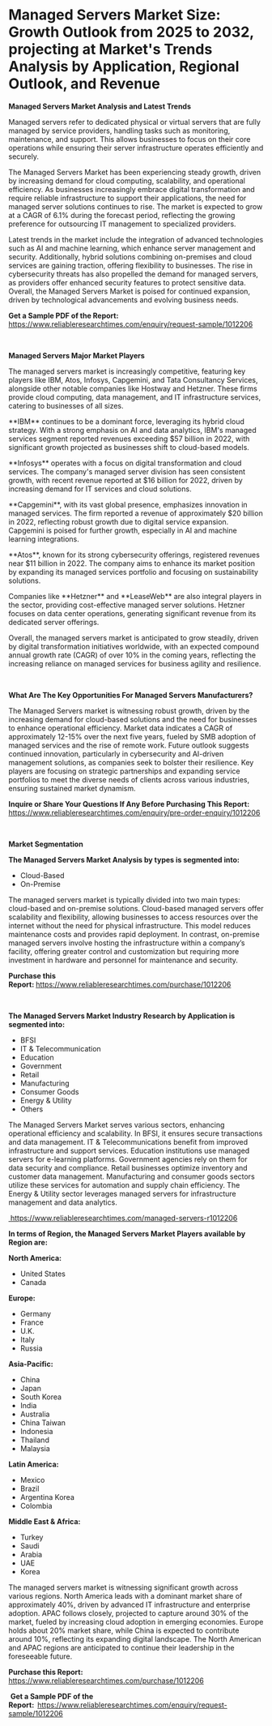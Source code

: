 <p><h1>Managed Servers Market Size: Growth Outlook from 2025 to 2032, projecting at Market's Trends Analysis by Application, Regional Outlook, and Revenue</h1></p><p><strong>Managed Servers Market Analysis and Latest Trends</strong></p>
<p><p>Managed servers refer to dedicated physical or virtual servers that are fully managed by service providers, handling tasks such as monitoring, maintenance, and support. This allows businesses to focus on their core operations while ensuring their server infrastructure operates efficiently and securely.</p><p>The Managed Servers Market has been experiencing steady growth, driven by increasing demand for cloud computing, scalability, and operational efficiency. As businesses increasingly embrace digital transformation and require reliable infrastructure to support their applications, the need for managed server solutions continues to rise. The market is expected to grow at a CAGR of 6.1% during the forecast period, reflecting the growing preference for outsourcing IT management to specialized providers.</p><p>Latest trends in the market include the integration of advanced technologies such as AI and machine learning, which enhance server management and security. Additionally, hybrid solutions combining on-premises and cloud services are gaining traction, offering flexibility to businesses. The rise in cybersecurity threats has also propelled the demand for managed servers, as providers offer enhanced security features to protect sensitive data. Overall, the Managed Servers Market is poised for continued expansion, driven by technological advancements and evolving business needs.</p></p>
<p><strong>Get a Sample PDF of the Report:&nbsp;</strong> <a href="https://www.reliableresearchtimes.com/enquiry/request-sample/1012206?utm_campaign=2179&utm_medium=2&utm_source=Github&utm_content=ia&utm_term=16042025&utm_id=managed-servers">https://www.reliableresearchtimes.com/enquiry/request-sample/1012206</a></p>
<p>&nbsp;</p>
<p><strong>Managed Servers Major Market Players</strong></p>
<p><p>The managed servers market is increasingly competitive, featuring key players like IBM, Atos, Infosys, Capgemini, and Tata Consultancy Services, alongside other notable companies like Hostway and Hetzner. These firms provide cloud computing, data management, and IT infrastructure services, catering to businesses of all sizes.</p><p>**IBM** continues to be a dominant force, leveraging its hybrid cloud strategy. With a strong emphasis on AI and data analytics, IBM's managed services segment reported revenues exceeding $57 billion in 2022, with significant growth projected as businesses shift to cloud-based models.</p><p>**Infosys** operates with a focus on digital transformation and cloud services. The company's managed server division has seen consistent growth, with recent revenue reported at $16 billion for 2022, driven by increasing demand for IT services and cloud solutions.</p><p>**Capgemini**, with its vast global presence, emphasizes innovation in managed services. The firm reported a revenue of approximately $20 billion in 2022, reflecting robust growth due to digital service expansion. Capgemini is poised for further growth, especially in AI and machine learning integrations.</p><p>**Atos**, known for its strong cybersecurity offerings, registered revenues near $11 billion in 2022. The company aims to enhance its market position by expanding its managed services portfolio and focusing on sustainability solutions.</p><p>Companies like **Hetzner** and **LeaseWeb** are also integral players in the sector, providing cost-effective managed server solutions. Hetzner focuses on data center operations, generating significant revenue from its dedicated server offerings.</p><p>Overall, the managed servers market is anticipated to grow steadily, driven by digital transformation initiatives worldwide, with an expected compound annual growth rate (CAGR) of over 10% in the coming years, reflecting the increasing reliance on managed services for business agility and resilience.</p></p>
<p>&nbsp;</p>
<p><strong>What Are The Key Opportunities For Managed Servers Manufacturers?</strong></p>
<p><p>The Managed Servers market is witnessing robust growth, driven by the increasing demand for cloud-based solutions and the need for businesses to enhance operational efficiency. Market data indicates a CAGR of approximately 12-15% over the next five years, fueled by SMB adoption of managed services and the rise of remote work. Future outlook suggests continued innovation, particularly in cybersecurity and AI-driven management solutions, as companies seek to bolster their resilience. Key players are focusing on strategic partnerships and expanding service portfolios to meet the diverse needs of clients across various industries, ensuring sustained market dynamism.</p></p>
<p><strong>Inquire or Share Your Questions If Any Before Purchasing This Report:</strong> <a href="https://www.reliableresearchtimes.com/enquiry/pre-order-enquiry/1012206?utm_campaign=2179&utm_medium=2&utm_source=Github&utm_content=ia&utm_term=16042025&utm_id=managed-servers">https://www.reliableresearchtimes.com/enquiry/pre-order-enquiry/1012206</a></p>
<p>&nbsp;</p>
<p><strong>Market Segmentation</strong></p>
<p><strong>The Managed Servers Market Analysis by types is segmented into:</strong></p>
<p><ul><li>Cloud-Based</li><li>On-Premise</li></ul></p>
<p><p>The managed servers market is typically divided into two main types: cloud-based and on-premise solutions. Cloud-based managed servers offer scalability and flexibility, allowing businesses to access resources over the internet without the need for physical infrastructure. This model reduces maintenance costs and provides rapid deployment. In contrast, on-premise managed servers involve hosting the infrastructure within a company’s facility, offering greater control and customization but requiring more investment in hardware and personnel for maintenance and security.</p></p>
<p><strong>Purchase this Report:&nbsp;</strong><a href="https://www.reliableresearchtimes.com/purchase/1012206?utm_campaign=2179&utm_medium=2&utm_source=Github&utm_content=ia&utm_term=16042025&utm_id=managed-servers">https://www.reliableresearchtimes.com/purchase/1012206</a></p>
<p>&nbsp;</p>
<p><strong>The Managed Servers Market Industry Research by Application is segmented into:</strong></p>
<p><ul><li>BFSI</li><li>IT & Telecommunication</li><li>Education</li><li>Government</li><li>Retail</li><li>Manufacturing</li><li>Consumer Goods</li><li>Energy & Utility</li><li>Others</li></ul></p>
<p><p>The Managed Servers Market serves various sectors, enhancing operational efficiency and scalability. In BFSI, it ensures secure transactions and data management. IT & Telecommunications benefit from improved infrastructure and support services. Education institutions use managed servers for e-learning platforms. Government agencies rely on them for data security and compliance. Retail businesses optimize inventory and customer data management. Manufacturing and consumer goods sectors utilize these services for automation and supply chain efficiency. The Energy & Utility sector leverages managed servers for infrastructure management and data analytics.</p></p>
<p><a href="https://www.reliableresearchtimes.com/managed-servers-r1012206?utm_campaign=2179&utm_medium=2&utm_source=Github&utm_content=ia&utm_term=16042025&utm_id=managed-servers">&nbsp;https://www.reliableresearchtimes.com/managed-servers-r1012206</a></p>
<p><strong>In terms of Region, the Managed Servers Market Players available by Region are:</strong></p>
<p>
    <p> <strong> North America: </strong>
        <ul>
            <li>United States</li>
            <li>Canada</li>
        </ul>
        </p> 
    <p> <strong> Europe: </strong>
        <ul>
            <li>Germany</li>
            <li>France</li>
            <li>U.K.</li>
            <li>Italy</li>
            <li>Russia</li>
        </ul>
        </p> 
    <p> <strong> Asia-Pacific: </strong>
        <ul>
            <li>China</li>
            <li>Japan</li>
            <li>South Korea</li>
            <li>India</li>
            <li>Australia</li>
            <li>China Taiwan</li>
            <li>Indonesia</li>
            <li>Thailand</li>
            <li>Malaysia</li>
        </ul>
        </p> 
    <p> <strong> Latin America: </strong>
        <ul>
            <li>Mexico</li>
            <li>Brazil</li>
            <li>Argentina Korea</li>
            <li>Colombia</li>
        </ul>
        </p> 
    <p> <strong> Middle East & Africa: </strong>
        <ul>
            <li>Turkey</li>
            <li>Saudi</li>
            <li>Arabia</li>
            <li>UAE</li>
            <li>Korea</li>
        </ul>
    </p>
    </p>
<p><p>The managed servers market is witnessing significant growth across various regions. North America leads with a dominant market share of approximately 40%, driven by advanced IT infrastructure and enterprise adoption. APAC follows closely, projected to capture around 30% of the market, fueled by increasing cloud adoption in emerging economies. Europe holds about 20% market share, while China is expected to contribute around 10%, reflecting its expanding digital landscape. The North American and APAC regions are anticipated to continue their leadership in the foreseeable future.</p></p>
<p><strong>Purchase this Report: </strong><a href="https://www.reliableresearchtimes.com/purchase/1012206?utm_campaign=2179&utm_medium=2&utm_source=Github&utm_content=ia&utm_term=16042025&utm_id=managed-servers">https://www.reliableresearchtimes.com/purchase/1012206</a></p>
<p>&nbsp;<strong>Get a Sample PDF of the Report:&nbsp;&nbsp;</strong><a href="https://www.reliableresearchtimes.com/enquiry/request-sample/1012206?utm_campaign=2179&utm_medium=2&utm_source=Github&utm_content=ia&utm_term=16042025&utm_id=managed-servers">https://www.reliableresearchtimes.com/enquiry/request-sample/1012206</a></p>
<p><strong></strong></p>
<p><p></p><p></p><p></p></p>